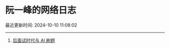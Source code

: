 # 阮一峰的网络日志

最近更新时间: 2024-10-10 11:08:02

--- 
1. [后面试时代与 AI 刷题](http://www.ruanyifeng.com/blog/2024/10/ai-code-interview.html) 
